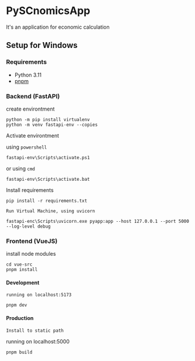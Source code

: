 # PySCnomicsApp
It's an application for economic calculation
## Setup for Windows
### Requirements
- Python 3.11
- [pnpm](https://pnpm.io/installation)


### Backend (FastAPI)
create environtment
```    
python -m pip install virtualenv
python -m venv fastapi-env --copies
```
Activate environtment

using `powershell`
```
fastapi-env\Scripts\activate.ps1
```   
or using `cmd`
```   
fastapi-env\Scripts\activate.bat
```   
Install requirements
```   
pip install -r requirements.txt
```   
`Run Virtual Machine, using uvicorn`
```   
fastapi-enc\Scripts\uvicorn.exe pyapp:app --host 127.0.0.1 --port 5000 --log-level debug          
```
    
### Frontend (VueJS)

install node modules
```
cd vue-src
pnpm install
```
#### Development
`running on localhost:5173`
```
pnpm dev
```

#### Production

`Install to static path`

running on localhost:5000
```
pnpm build
```  
  
 
